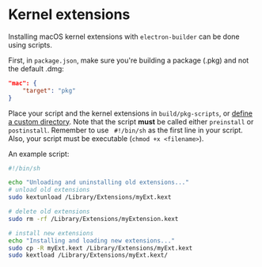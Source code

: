 # Kernel extensions

Installing macOS kernel extensions with `electron-builder` can be done using scripts.

First, in `package.json`, make sure you're building a package (.pkg) and not the default .dmg:

```json
"mac": { 
	"target": "pkg"
}
```

Place your script and the kernel extensions in `build/pkg-scripts`, or [define a custom directory](https://github.com/electron-userland/electron-builder/wiki/Options#PkgOptions-scripts). Note that the script **must** be called either `preinstall` or `postinstall`.  Remember to use ` #!/bin/sh` as the first line in your script. Also, your script must be executable (`chmod +x <filename>`).

An example script:
```sh
#!/bin/sh

echo "Unloading and uninstalling old extensions..."
# unload old extensions
sudo kextunload /Library/Extensions/myExt.kext

# delete old extensions
sudo rm -rf /Library/Extensions/myExtension.kext

# install new extensions
echo "Installing and loading new extensions..."
sudo cp -R myExt.kext /Library/Extensions/myExt.kext
sudo kextload /Library/Extensions/myExt.kext/
```
